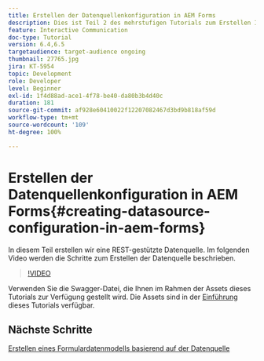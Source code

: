 ```yaml
---
title: Erstellen der Datenquellenkonfiguration in AEM Forms
description: Dies ist Teil 2 des mehrstufigen Tutorials zum Erstellen Ihres ersten interaktiven Kommunikationsdokuments. In diesem Teil erstellen wir eine REST-gestützte Datenquelle. Im folgenden Video werden die Schritte zum Erstellen der Datenquelle beschrieben.
feature: Interactive Communication
doc-type: Tutorial
version: 6.4,6.5
targetaudience: target-audience ongoing
thumbnail: 27765.jpg
jira: KT-5954
topic: Development
role: Developer
level: Beginner
exl-id: 1f4d88ad-ace1-4f78-be40-da80b3b4d40c
duration: 181
source-git-commit: af928e60410022f12207082467d3bd9b818af59d
workflow-type: tm+mt
source-wordcount: '109'
ht-degree: 100%

---
```


# Erstellen der Datenquellenkonfiguration in AEM Forms{#creating-datasource-configuration-in-aem-forms}

In diesem Teil erstellen wir eine REST-gestützte Datenquelle. Im folgenden Video werden die Schritte zum Erstellen der Datenquelle beschrieben.

>[!VIDEO](https://video.tv.adobe.com/v/27765?quality=12&learn=on)

Verwenden Sie die Swagger-Datei, die Ihnen im Rahmen der Assets dieses Tutorials zur Verfügung gestellt wird. Die Assets sind in der [Einführung](introduction.md) dieses Tutorials verfügbar.

## Nächste Schritte

[Erstellen eines Formulardatenmodells basierend auf der Datenquelle](./create-form-data-model.md)
